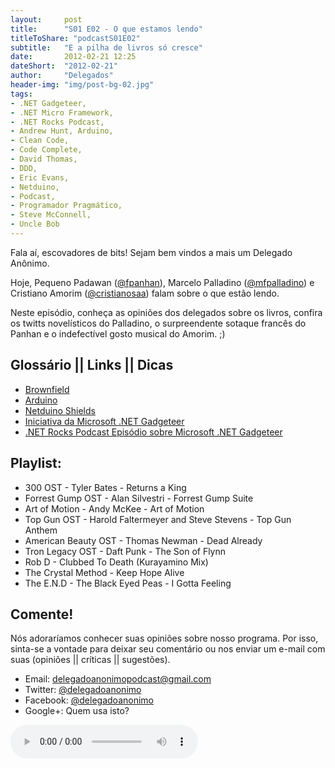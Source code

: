 ```yaml
---
layout:     post
title:      "S01 E02 - O que estamos lendo"
titleToShare: "podcastS01E02"
subtitle:   "E a pilha de livros só cresce"
date:       2012-02-21 12:25
dateShort:  "2012-02-21"
author:     "Delegados"
header-img: "img/post-bg-02.jpg"
tags:
- .NET Gadgeteer, 
- .NET Micro Framework, 
- .NET Rocks Podcast, 
- Andrew Hunt, Arduino, 
- Clean Code, 
- Code Complete, 
- David Thomas, 
- DDD, 
- Eric Evans, 
- Netduino, 
- Podcast, 
- Programador Pragmático, 
- Steve McConnell, 
- Uncle Bob
---
```



<p>
    Fala a&iacute;, escovadores de bits! Sejam bem vindos a mais um Delegado An&ocirc;nimo.
</p>
<p>
    Hoje, Pequeno Padawan (<a href="http://www.twitter.com/fpanhan">@fpanhan</a>), Marcelo Palladino (<a href="http://www.twitter.com/mfpalladino">@mfpalladino</a>) e Cristiano Amorim (<a href="http://www.twitter.com/cristianosaa">@cristianosaa</a>)
    falam sobre o que estão lendo.
</p>
<p>
    Neste epis&oacute;dio, conhe&ccedil;a as opini&otilde;es dos delegados sobre os livros, confira os twitts novel&iacute;sticos do Palladino, o surpreendente sotaque franc&ecirc;s do Panhan e o indefect&iacute;vel gosto musical do Amorim. ;)
</p>

<h2 class="section-heading">Gloss&aacute;rio || Links || Dicas</h2>

<ul>
    <li><a href="http://en.wikipedia.org/wiki/Brownfield_%28software_development%29" target="_blank">Brownfield</a></li>
    <li><a href="http://pt.wikipedia.org/wiki/Arduino" target="_blank">Arduino</a></li>
    <li><a href="http://forums.netduino.com/index.php?/topic/275-compatible-shields-and-accessories/" target="_blank">Netduino Shields</a></li>
    <li><a href="http://www.netmf.com/gadgeteer/" target="_blank">Iniciativa da Microsoft .NET Gadgeteer</a></li>
    <li><a href="http://www.dotnetrocks.com/default.aspx?showNum=694" target="_blank">.NET Rocks Podcast Episódio sobre Microsoft .NET Gadgeteer</a></li>
</ul>

<h2 class="section-heading">Playlist:</h2>

<ul>
    <li>300 OST - Tyler Bates - Returns a King</li>
    <li>Forrest Gump OST - Alan Silvestri - Forrest Gump Suite</li>
    <li>Art of Motion - Andy McKee - Art of Motion</li>
    <li>Top Gun OST - Harold Faltermeyer and Steve Stevens - Top Gun Anthem</li>
    <li>American Beauty OST - Thomas Newman - Dead Already</li>
    <li>Tron Legacy OST - Daft Punk - The Son of Flynn</li>
    <li>Rob D - Clubbed To Death (Kurayamino Mix)</li>
    <li>The Crystal Method - Keep Hope Alive</li>
    <li>The E.N.D - The Black Eyed Peas - I Gotta Feeling</li>
</ul>

<h2 class="section-heading">Comente!</h2>

<p>
    N&oacute;s adorar&iacute;amos conhecer suas opini&otilde;es sobre nosso programa. Por isso, sinta-se a vontade para deixar seu coment&aacute;rio ou nos enviar um e-mail com suas (opini&otilde;es || cr&iacute;ticas || sugest&otilde;es).
</p>

<ul>
    <li>Email: <a href="mailto:delegadoanonimopodcast@gmail.com">delegadoanonimopodcast@gmail.com</a></li>
    <li>Twitter: <a href="http://www.twitter.com/delegadoanonimo">@delegadoanonimo</a></li>
    <li>Facebook: <a href="http://www.facebook.com/delegadoanonimo">@delegadoanonimo</a></li>
    <li>Google+: Quem usa isto?</li>
</ul>

<p>
    <audio controls>
        <source src="http://media.blubrry.com/delegadoanonimo/www.archive.org/download/DelegadoAnnimoS01E02-OQueEstamosLendo/02DelegadoAnonimoS01E02-OqueEstamosLendo.mp3" type="audio/mpeg">
        Aparentemente seu browser n&atilde;o suporta &aacute;udio.
    </audio>
</p>

